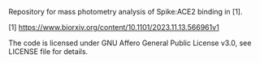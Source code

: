 Repository for mass photometry analysis of Spike:ACE2 binding in [1].

[1] https://www.biorxiv.org/content/10.1101/2023.11.13.566961v1

The code is licensed under GNU Affero General Public License v3.0, see LICENSE file for details.
